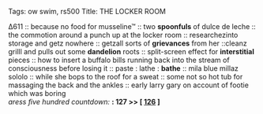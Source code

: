 Tags: ow swim, rs500
Title: THE LOCKER ROOM
  
∆611 :: because no food for musseline™ :: two **spoonfuls** of dulce de leche :: the commotion around a punch up at the locker room :: researchezinto storage and getz nowhere :: getzall sorts of **grievances** from her ::cleanz grilll and pulls out some **dandelion** roots :: split-screen effect for **interstitial** pieces :: how to insert a buffalo bills running back into the stream of consciousness before losing it :: paste : lathe : **bathe** :: mila blue millaz sololo :: while she bops to the roof for a sweat :: some not so hot tub for massaging the back and the ankles :: early larry gary on account of footie which was boring  
_aress five hundred countdown:_ **: 127 >> [ [126](https://www.allmusic.com/album/my-life-mw0000626804) ]**  
